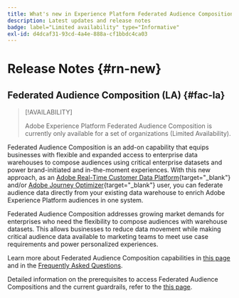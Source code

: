 ```yaml
---
title: What's new in Experience Platform Federated Audience Composition
description: Latest updates and release notes
badge: label="Limited availability" type="Informative"
exl-id: d4dcaf31-93cd-4a4e-888a-cf1bbdc4ca03
---
```

# Release Notes {#rn-new}

## Federated Audience Composition (LA) {#fac-la}

>[!AVAILABILITY]
>
>Adobe Experience Platform Federated Audience Composition is currently only available for a set of organizations (Limited Availability).
>

Federated Audience Composition is an add-on capability that equips businesses with flexible and expanded access to enterprise data warehouses to compose audiences using critical enterprise datasets and power brand-initiated and in-the-moment experiences. With this new approach, as an [Adobe Real-Time Customer Data Platform](https://experienceleague.adobe.com/en/docs/experience-platform/segmentation/home){target="_blank"} and/or [Adobe Journey Optimizer](https://experienceleague.adobe.com/en/docs/journey-optimizer/using/ajo-home){target="_blank"} user, you can federate audience data directly from your existing data warehouse to enrich Adobe Experience Platform audiences in one system.

Federated Audience Composition addresses growing market demands for enterprises who need the flexibility to compose audiences with warehouse datasets. This allows businesses to reduce data movement while making critical audience data available to marketing teams to meet use case requirements and power personalized experiences. 

Learn more about Federated Audience Composition capabilities in [this page](get-started.md) and in the [Frequently Asked Questions](faq.md).

Detailed information on the prerequisites to access Federated Audience Compositions and the current guardrails, refer to the [this page](access-prerequisites.md).

